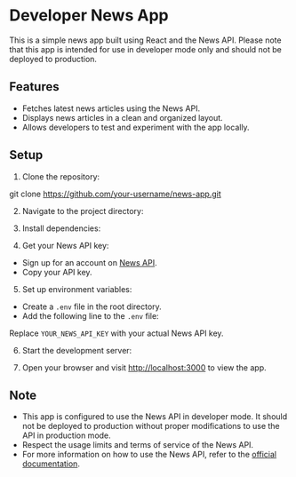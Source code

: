 # Developer News App

This is a simple news app built using React and the News API. Please note that this app is intended for use in developer mode only and should not be deployed to production.

## Features

- Fetches latest news articles using the News API.
- Displays news articles in a clean and organized layout.
- Allows developers to test and experiment with the app locally.

## Setup

1. Clone the repository:

git clone https://github.com/your-username/news-app.git

2. Navigate to the project directory:


3. Install dependencies:


4. Get your News API key:

- Sign up for an account on [News API](https://newsapi.org/).
- Copy your API key.

5. Set up environment variables:

- Create a `.env` file in the root directory.
- Add the following line to the `.env` file:


Replace `YOUR_NEWS_API_KEY` with your actual News API key.

6. Start the development server:


7. Open your browser and visit [http://localhost:3000](http://localhost:3000) to view the app.

## Note

- This app is configured to use the News API in developer mode. It should not be deployed to production without proper modifications to use the API in production mode.
- Respect the usage limits and terms of service of the News API.
- For more information on how to use the News API, refer to the [official documentation](https://newsapi.org/docs).
